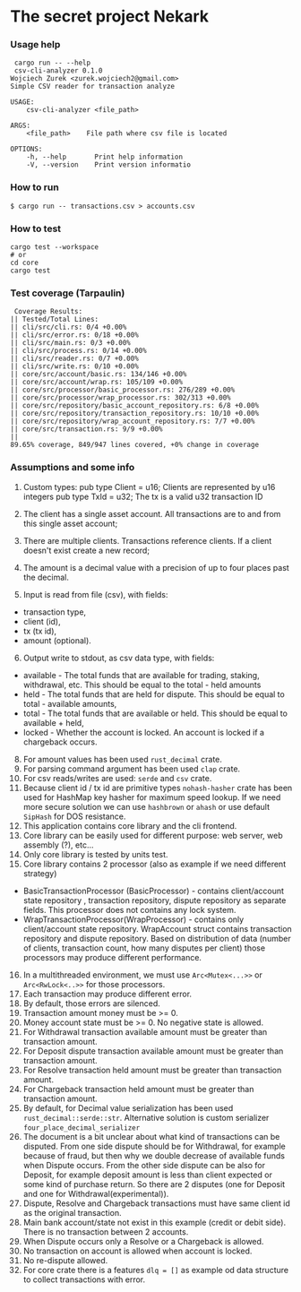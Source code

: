 # The secret project Nekark

### Usage help
```
 cargo run -- --help
 csv-cli-analyzer 0.1.0
Wojciech Zurek <zurek.wojciech2@gmail.com>
Simple CSV reader for transaction analyze

USAGE:
    csv-cli-analyzer <file_path>

ARGS:
    <file_path>    File path where csv file is located

OPTIONS:
    -h, --help       Print help information
    -V, --version    Print version informatio
```

### How to run

```fish
$ cargo run -- transactions.csv > accounts.csv
```

### How to test
```fish
cargo test --workspace
# or
cd core
cargo test
```
### Test coverage (Tarpaulin)
```
 Coverage Results:
|| Tested/Total Lines:
|| cli/src/cli.rs: 0/4 +0.00%
|| cli/src/error.rs: 0/18 +0.00%
|| cli/src/main.rs: 0/3 +0.00%
|| cli/src/process.rs: 0/14 +0.00%
|| cli/src/reader.rs: 0/7 +0.00%
|| cli/src/write.rs: 0/10 +0.00%
|| core/src/account/basic.rs: 134/146 +0.00%
|| core/src/account/wrap.rs: 105/109 +0.00%
|| core/src/processor/basic_processor.rs: 276/289 +0.00%
|| core/src/processor/wrap_processor.rs: 302/313 +0.00%
|| core/src/repository/basic_account_repository.rs: 6/8 +0.00%
|| core/src/repository/transaction_repository.rs: 10/10 +0.00%
|| core/src/repository/wrap_account_repository.rs: 7/7 +0.00%
|| core/src/transaction.rs: 9/9 +0.00%
||
89.65% coverage, 849/947 lines covered, +0% change in coverage
```

### Assumptions and some info
1. Custom types:
   pub type Client = u16; Clients are represented by u16 integers
   pub type TxId = u32; The tx is a valid u32 transaction ID

2. The client has a single asset account. All transactions are to and from this single asset account;
3. There are multiple clients. Transactions reference clients. If a client doesn't exist create a new record;
4. The amount is a decimal value with a precision of up to four places past the decimal.
5. Input is read from file (csv), with fields:
- transaction type,
- client (id),
- tx (tx id),
- amount (optional).
6. Output write to stdout, as csv data type, with fields:
- available - The total funds that are available for trading, staking, withdrawal, etc. This should be equal to the total - held amounts
- held - The total funds that are held for dispute. This should be equal to total - available amounts,
- total - The total funds that are available or held. This should be equal to available + held,
- locked - Whether the account is locked. An account is locked if a chargeback occurs.
8. For amount values has been used `rust_decimal` crate.
9. For parsing command argument has been used `clap` crate.
10. For csv reads/writes are used: `serde` and `csv` crate.
11. Because client id / tx id  are primitive types `nohash-hasher` crate has been used for HashMap key hasher for maximum speed lookup. If we need more secure solution we can use `hashbrown` or `ahash` or use default `SipHash` for DOS resistance.
12. This application contains core library and the cli frontend.
13. Core library can be easily used for different purpose: web server, web assembly (?), etc...
14. Only core library is tested by units test.
15. Core library contains 2 processor (also as example if we need different strategy)
- BasicTransactionProcessor (BasicProcessor) -  contains client/account state repository , transaction repository, dispute repository as separate fields. This processor does not contains any lock system.
- WrapTransactionProcessor(WrapProcessor) - contains only client/account state repository. WrapAccount struct contains transaction repository and dispute repository.
  Based on distribution of data (number of clients, transaction count, how many disputes per client) those processors may produce different performance.
16. In a multithreaded environment, we must use `Arc<Mutex<...>>` or `Arc<RwLock<..>>` for those processors.
17. Each transaction may produce different error.
18. By default, those errors are silenced.
19. Transaction amount money must be >= 0.
20. Money account state must be >= 0. No negative state is allowed.
21. For Withdrawal transaction available amount must be greater than transaction amount.
22. For Deposit dispute transaction available amount must be greater than transaction amount.
23. For Resolve transaction held amount must be greater than transaction amount.
24. For Chargeback transaction held amount must be greater than transaction amount.
25. By default, for Decimal value serialization has been used `rust_decimal::serde::str`. Alternative solution is custom serializer `four_place_decimal_serializer`
26. The document is a bit unclear about what kind of transactions can be disputed. From one side dispute should be for Withdrawal, for example because of fraud, but then why we double decrease of available funds when Dispute occurs. From the other side dispute can be also for Deposit, for example deposit amount is less than client expected or some kind of purchase return. So there are 2 disputes (one for Deposit and one for Withdrawal(experimental)).
27. Dispute, Resolve and Chargeback transactions must have same client id as the original transaction.
28. Main bank account/state not exist in this example (credit or debit side). There is no transaction between 2 accounts.
29. When Dispute occurs only a Resolve or a Chargeback is allowed.
30. No transaction on account is allowed when account is locked.
31. No re-dispute allowed.
32. For core crate there is a features `dlq = []` as example od data structure to collect transactions with error.
